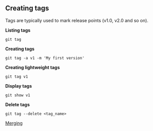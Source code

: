 ## Creating tags

Tags are typically used to mark release points (v1.0, v2.0 and so on).

**Listing tags**

```shell
git tag
```

**Creating tags**

```shell
git tag -a v1 -m 'My first version'
```

**Creating lightweight tags**

```shell
git tag v1
```

**Display tags**

```shell
git show v1
```

**Delete tags**

```shell
git tag --delete <tag_name>
```

[Merging](../docs/merge.md)
